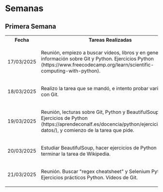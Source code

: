 <!DOCTYPE html>
<html lang="sp">
<head>
    <meta charset="UTF-8">
    <meta name="viewport" content="width=device-width, initial-scale=1.0">
</head>
<body>
    <h1 class="Title">Semanas</h1>
    <section name="primera_semana">
        <h2 class="Title">Primera Semana</h2>
      <table>
        <th class="name">Fecha</th>
        <th clasS="name">Tareas Realizadas</th>
        <th clasS="name">Horas</th>
        <tr>
            <td class="dates">17/03/2025</td>
            <td class="text">
                <p>Reunión, empiezo a buscar vídeos, libros y en general, información sobre Git y Python. Ejercicios Python (https://www.freecodecamp.org/learn/scientific-computing-with-python).</p>
            </td>
            <td class="total_time">
                <p>7 horas.</p>
            </td>
        </tr>
        <tr>
            <td class="dates">18/03/2025</td>
            <td class="text">
                <p>Realizo la tarea que se mandó, e intento probar varias cosas con Git.</p>
            </td>
        </td>
        <td class="total_time">
            <p>7 horas.</p>
        </td>
        </tr>
        <tr>
            <td class="dates">19/03/2025</td>
            <td class="text">
                <p>Reunión, lecturas sobre Git, Python y BeautifulSoup. Ejercicios de Python (https://aprendeconalf.es/docencia/python/ejercicios/tipos-datos/), y comienzo de la tarea que pide.</p>
            </td>
        </td>
        <td class="total_time">
            <p>8 horas.</p>
        </td>
        </tr>
        <tr>
            <td class="dates">20/03/2025</td>
            <td class="text">
                <p>Estudiar BeautifulSoup, hacer ejercicios de Python y terminar la tarea de Wikipedia.</p>
            </td>
        </td>
        <td class="total_time">
            <p>8 horas.</p>
        </td>
        </tr>
        <tr>
            <td class="dates">21/03/2025</td>
            <td class="text">
                <p>Reunión. Buscar "regex cheatsheet" y Selenium Python. Ejercicios prácticos Python. Vídeos de Git.</p>
            </td>
        <td class="total_time">
            <p>7 horas.</p>
        </td>
        </tr>
      </table>
    </section>
</body>
</html>
